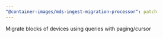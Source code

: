 ```yaml
---
"@container-images/mds-ingest-migration-processor": patch
---
```


Migrate blocks of devices using queries with paging/cursor
